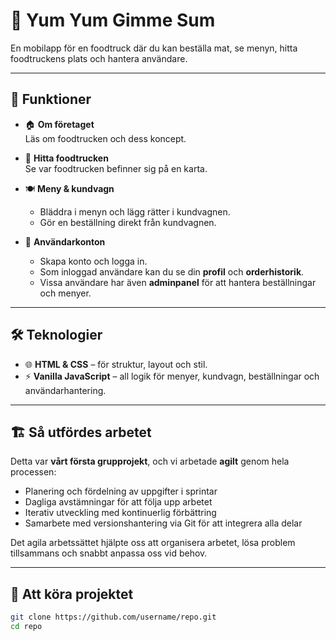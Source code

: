 # 🍔 Yum Yum Gimme Sum

En mobilapp för en foodtruck där du kan beställa mat, se menyn, hitta foodtruckens plats och hantera användare.  

---

## 🚀 Funktioner

- 🏠 **Om företaget**  
  Läs om foodtrucken och dess koncept.  

- 📍 **Hitta foodtrucken**  
  Se var foodtrucken befinner sig på en karta.  

- 🍽️ **Meny & kundvagn**  
  - Bläddra i menyn och lägg rätter i kundvagnen.  
  - Gör en beställning direkt från kundvagnen.  

- 👤 **Användarkonton**  
  - Skapa konto och logga in.  
  - Som inloggad användare kan du se din **profil** och **orderhistorik**.  
  - Vissa användare har även **adminpanel** för att hantera beställningar och menyer.  

---

## 🛠️ Teknologier

- 🌐 **HTML & CSS** – för struktur, layout och stil.  
- ⚡ **Vanilla JavaScript** – all logik för menyer, kundvagn, beställningar och användarhantering.  

---

## 🏗️ Så utfördes arbetet

Detta var **vårt första grupprojekt**, och vi arbetade **agilt** genom hela processen:  

- Planering och fördelning av uppgifter i sprintar  
- Dagliga avstämningar för att följa upp arbetet  
- Iterativ utveckling med kontinuerlig förbättring  
- Samarbete med versionshantering via Git för att integrera alla delar  

Det agila arbetssättet hjälpte oss att organisera arbetet, lösa problem tillsammans och snabbt anpassa oss vid behov.  

---

## 🚦 Att köra projektet 
   ```bash
   git clone https://github.com/username/repo.git
   cd repo
